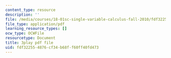 ```yaml
---
content_type: resource
description: ''
file: /media/courses/18-01sc-single-variable-calculus-fall-2010/fdf322554876cf34b68ff60ff40fd473_4sTKcvYMNxk.pdf
file_type: application/pdf
learning_resource_types: []
ocw_type: OCWFile
resourcetype: Document
title: 3play pdf file
uid: fdf32255-4876-cf34-b68f-f60ff40fd473
---
```

